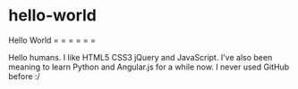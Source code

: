# hello-world

Hello World
= = = = = =

Hello humans. I like HTML5 CSS3 jQuery and JavaScript. 
I've also been meaning to learn Python and Angular.js for a while now.
I never used GitHub before :/
